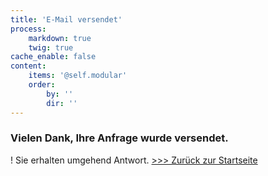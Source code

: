 ```yaml
---
title: 'E-Mail versendet'
process:
    markdown: true
    twig: true
cache_enable: false
content:
    items: '@self.modular'
    order:
        by: ''
        dir: ''
---
```


### Vielen Dank, Ihre Anfrage wurde versendet.

! Sie erhalten umgehend Antwort. [>>> Zurück zur Startseite](https://beeidigte-dolmetscher.de)
<br>
<br>
<br>
<br>